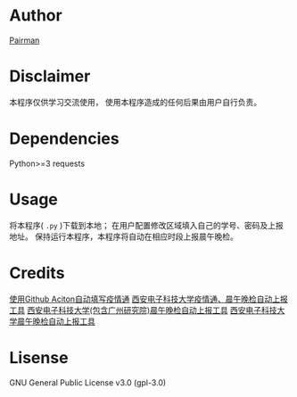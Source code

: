 # Author
[Pairman](https://github.com/Pairman)
# Disclaimer
本程序仅供学习交流使用，
使用本程序造成的任何后果由用户自行负责。
# Dependencies
Python>=3
requests
# Usage
将本程序( ```.py``` )下载到本地；
在用户配置修改区域填入自己的学号、密码及上报地址。
保持运行本程序，本程序将自动在相应时段上报晨午晚检。
# Credits
[使用Github Aciton自动填写疫情通](https://cnblogs.com/soowin/p/13461451.html)
[西安电子科技大学疫情通、晨午晚检自动上报工具](https://github.com/jiang-du/Auto-dailyup)
[西安电子科技大学(包含广州研究院)晨午晚检自动上报工具](https://github.com/HANYIIK/Auto-dailyup)
[西安电子科技大学晨午晚检自动上报工具](https://github.com/cunzao/ncov)
# Lisense
GNU General Public License v3.0 (gpl-3.0)
